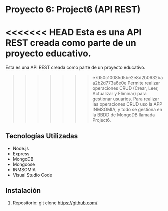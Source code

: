 # Proyecto 6: Project6 (API REST)

<<<<<<< HEAD
Esta es una API REST creada como parte de un proyecto educativo.
=======
Esta es una API REST creada como parte de un proyecto educativo. 
>>>>>>> e7d50c10085d5be2e8d2b0632baa2b2d773a6e0e
Permite realizar operaciones CRUD (Crear, Leer, Actualizar y Eliminar) para gestionar usuarios.
Para realizar las operaciones CRUD uso la APP INMSOMIA, y todo se gestiona en la BBDD de MongoDB llamada Project6.

## Tecnologías Utilizadas

- Node.js
- Express
- MongoDB
- Mongoose
- INMSOMIA
- Visual Studio Code

## Instalación

1. Repositorio:
   git clone https://github.com/
